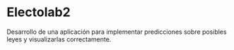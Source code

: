# Electolab2
Desarrollo de una aplicación para implementar predicciones sobre posibles leyes y visualizarlas correctamente.


